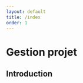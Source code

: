```yaml
---
layout: default
title: /index
order: 1
---
```


# Gestion projet
<!-- new slide -->

## Introduction 

<!-- new slide -->
